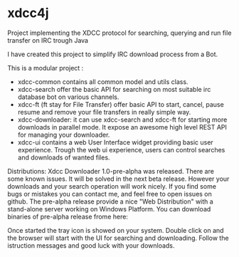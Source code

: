 # xdcc4j
Project implementing the XDCC protocol for searching, querying and run file transfer on IRC trough Java

I have created this project to simplify IRC download process from a Bot.

This is a modular project :

 - xdcc-common contains all common model and utils class.
 - xdcc-search offer the basic API for searching on most suitable irc database bot on various channels.
 - xdcc-ft (ft stay for File Transfer) offer basic API to start, cancel, pause resume and remove your file transfers in really simple way.
 - xdcc-downloader: it can use xdcc-search and xdcc-ft for starting more downloads in parallel mode. It expose an awesome high level REST API for managing your downloader. 
 - xdcc-ui contains a web User Interface widget providing basic user experience. Trough the web ui experience, users can control searches and downloads of wanted files. 
 
Distributions:
Xdcc Downloader 1.0-pre-alpha was released. There are some known issues. It will be solved in the next beta release. However your downloads and your search operation will work nicely. If you find some bugs or mistakes you can contact me, and feel free to open issues on github.
The pre-alpha release provide a nice "Web Distribution" with a stand-alone server working on Windows Platform.
You can download binaries of pre-alpha release frome here:

Once started the tray icon is showed on your system. Double click on and the browser will start with the UI for searching and downloading. Follow the istruction messages and good luck with your downloads.

  
  
 
